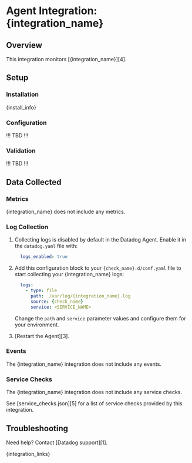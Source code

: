 # Agent Integration: {integration_name}

## Overview

This integration monitors [{integration_name}][4].

## Setup

### Installation

{install_info}

### Configuration

!!! TBD !!!

### Validation

!!! TBD !!!

## Data Collected

### Metrics

{integration_name} does not include any metrics.

### Log Collection


1. Collecting logs is disabled by default in the Datadog Agent. Enable it in the `datadog.yaml` file with:

    ```yaml
      logs_enabled: true
    ```

2. Add this configuration block to your `{check_name}.d/conf.yaml` file to start collecting your {integration_name} logs:

    ```yaml
      logs:
        - type: file
          path:  /var/log/{integration_name}.log
          source: {check_name}
          service: <SERVICE_NAME>
    ```

    Change the `path` and `service` parameter values and configure them for your environment.

3. [Restart the Agent][3].

### Events

The {integration_name} integration does not include any events.

### Service Checks

The {integration_name} integration does not include any service checks.

See [service_checks.json][5] for a list of service checks provided by this integration.

## Troubleshooting

Need help? Contact [Datadog support][1].

{integration_links}
